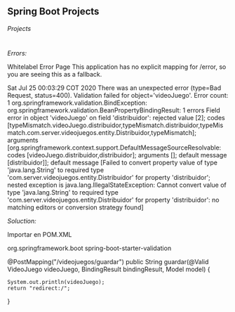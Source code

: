 ## Spring Boot Projects

_Projects_

#
_Errors:_ 

Whitelabel Error Page
This application has no explicit mapping for /error, so you are seeing this as a fallback.

Sat Jul 25 00:03:29 COT 2020
There was an unexpected error (type=Bad Request, status=400).
Validation failed for object='videoJuego'. Error count: 1
org.springframework.validation.BindException: org.springframework.validation.BeanPropertyBindingResult: 1 errors
Field error in object 'videoJuego' on field 'distribuidor': rejected value [2]; codes [typeMismatch.videoJuego.distribuidor,typeMismatch.distribuidor,typeMismatch.com.server.videojuegos.entity.Distribuidor,typeMismatch]; arguments [org.springframework.context.support.DefaultMessageSourceResolvable: codes [videoJuego.distribuidor,distribuidor]; arguments []; default message [distribuidor]]; default message [Failed to convert property value of type 'java.lang.String' to required type 'com.server.videojuegos.entity.Distribuidor' for property 'distribuidor'; nested exception is java.lang.IllegalStateException: Cannot convert value of type 'java.lang.String' to required type 'com.server.videojuegos.entity.Distribuidor' for property 'distribuidor': no matching editors or conversion strategy found]

_Soluction:_

Importar en POM.XML

<dependency>
    <groupId>org.springframework.boot</groupId> 
    <artifactId>spring-boot-starter-validation</artifactId> 
</dependency>

@PostMapping("/videojuegos/guardar")
public String guardar(@Valid VideoJuego videoJuego, BindingResult bindingResult, Model model) {

    System.out.println(videoJuego);
    return "redirect:/";
}

#

